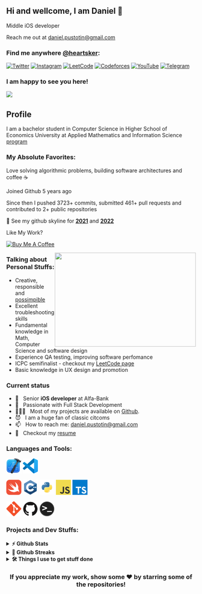 ## Hi and wellcome, I am Daniel 👋
Middle iOS developer

Reach me out at daniel.pustotin@gmail.com
### Find me anywhere [@heartsker](https://t.me/heartsker):

[![Twitter](https://img.shields.io/badge/Twitter-%231DA1F2.svg?style=for-the-badge&logo=Twitter&logoColor=white)](https://twitter.com/heartsker)
[![Instagram](https://img.shields.io/badge/Instagram-%23E4405F.svg?style=for-the-badge&logo=Instagram&logoColor=white)](https://instagram.com/_heartsker/)
[![LeetCode](https://img.shields.io/badge/LeetCode-000000?style=for-the-badge&logo=LeetCode&logoColor=#d16c06)](https://leetcode.com/heartsker/)
[![Codeforces](https://img.shields.io/badge/Codeforces-445f9d?style=for-the-badge&logo=Codeforces&logoColor=yellow)](https://codeforces.com/profile/heartsker)
[![YouTube](https://img.shields.io/badge/YouTube-%23FF0000.svg?style=for-the-badge&logo=YouTube&logoColor=white)](https://www.youtube.com/channel/UC_5MUv10YXho4snIkQH0rnQ)
[![Telegram](https://img.shields.io/badge/Telegram-2CA5E0?style=for-the-badge&logo=telegram&logoColor=white)](https://t.me/heartsker)

### I am happy to see you here!
![](https://visitor-badge.glitch.me/badge?page_id=heartsker.heartsker&left_color=red&right_color=black)

## Profile

I am a bachelor student in Computer Science in Higher School of Economics University at Applied Mathematics and Information Science [program](https://www.hse.ru/en/ba/ami/)

### My Absolute Favorites:
Love solving algorithmic problems, building software architectures and coffee ☕️

Joined Github 5 years ago

Since then I pushed 3723+ commits, submitted 461+ pull requests and contributed to 2+ public repositories

🌇 See my github skyline for [**2021**](https://skyline.github.com/heartsker/2021) and [**2022**](https://skyline.github.com/heartsker/2022)

Like My Work?

<a href="https://www.buymeacoffee.com/heartsker" target="_blank"><img src="https://cdn.buymeacoffee.com/buttons/v2/default-yellow.png" alt="Buy Me A Coffee" height="60px" width="217px" ></a>

<img align="right" height="250" width="375" alt="" src="https://raw.githubusercontent.com/heartsker/heartsker/main/resourses/capoo_coffee.gif" />

### Talking about Personal Stuffs:

* Creative, responsible and [possimpible](https://youtu.be/GuLcxg5VGuo)
* Excellent troubleshooting skills
* Fundamental knowledge in Math, Computer Science and software design
* Experience QA testing, improving software perfomance
* ICPC semifinalist - checkout my [LeetCode page](https://leetcode.com/heartsker/)
* Basic knowledge in UX design and promotion

### Current status

- 🍎 &nbsp; Senior **iOS developer** at Alfa-Bank
- 🚀 &nbsp; Passionate with Full Stack Development
- 👨🏻‍💻 &nbsp; Most of my projects are available on [Github](https://github.com/heartsker?tab=repositories).
- 😈 &nbsp; I am a huge fan of classic citcoms
- 📫 &nbsp; How to reach me: daniel.pustotin@gmail.com
- 📝 &nbsp; Checkout my [resume](https://heartsker.github.io/resume/)

### Languages and Tools:

<code><img height="40" src="https://raw.githubusercontent.com/github/explore/80688e429a7d4ef2fca1e82350fe8e3517d3494d/topics/xcode/xcode.png" alt="xcode"></code>
<code><img height="40" src="https://raw.githubusercontent.com/devicons/devicon/master/icons/vscode/vscode-original.svg" alt="vscode"></code>

<code><img height="40" src="https://raw.githubusercontent.com/github/explore/80688e429a7d4ef2fca1e82350fe8e3517d3494d/topics/swift/swift.png" alt="swift"></code>
<code><img height="40" src="https://raw.githubusercontent.com/github/explore/80688e429a7d4ef2fca1e82350fe8e3517d3494d/topics/cpp/cpp.png" alt="cpp"></code>
<code><img height="40" src="https://raw.githubusercontent.com/github/explore/80688e429a7d4ef2fca1e82350fe8e3517d3494d/topics/python/python.png" alt="python"></code>
<code><img height="40" src="https://raw.githubusercontent.com/github/explore/80688e429a7d4ef2fca1e82350fe8e3517d3494d/topics/javascript/javascript.png" alt="javascript"></code>
<code><img height="40" src="https://raw.githubusercontent.com/github/explore/80688e429a7d4ef2fca1e82350fe8e3517d3494d/topics/typescript/typescript.png" alt="typescript"></code>

<code><img height="40" src="https://raw.githubusercontent.com/devicons/devicon/master/icons/git/git-original.svg" alt="git"></code>
<code><img height="40" src="https://raw.githubusercontent.com/devicons/devicon/master/icons/github/github-original.svg" alt="github"></code>
<code><img height="40" src="https://raw.githubusercontent.com/github/explore/80688e429a7d4ef2fca1e82350fe8e3517d3494d/topics/terminal/terminal.png" alt="terminal"></code>

### Projects and Dev Stuffs:

<details>
  <summary><b>⚡️ Github Stats</b></summary>
  <br />
  <img height="180em" src="https://github-readme-stats.vercel.app/api?username=heartsker&show_icons=true&hide_border=true&&count_private=true&include_all_commits=true" />
  <img height="180em" src="https://github-readme-stats.vercel.app/api/top-langs/?username=heartsker&exclude_repo=KNN-Image-Classification&show_icons=true&hide_border=true&layout=compact&langs_count=8"/>
</details>

<details>	
  <summary><b>🚀 Github Streaks</b></summary>

  <br />
  <img height="180em" src="https://github-readme-streak-stats.herokuapp.com/?user=heartsker&hide_border=true" />
</details>

<details>
  <img align="right" height="250" width="375" alt="" src="https://raw.githubusercontent.com/heartsker/heartsker/main/resourses/capoo_strong.gif"/>
  <br/>
  <summary><b>🛠 Things I use to get stuff done</b></summary>
  	<ul>
  	    <li><b>OS:</b> MacOS 13.0</li>
	    <li><b>Laptop: </b> MacBookPro 16" 2021 M1Pro</li>
	    <li><b>Terminal: </b>Oh My Zsh</li>
	    <li><b>Code Editor:</b>
        <ul>
          <li>VSCode - The best editor out there</li>
          <li>Xcode - Every project needs its colors</li>
        </ul>
	    <br/>
	</ul>
	Do not ever miss security updates! ❤️‍🩹
</details>

<div align="center">

### If you appreciate my work, show some ❤️ by starring some of the repositories!

</div>
